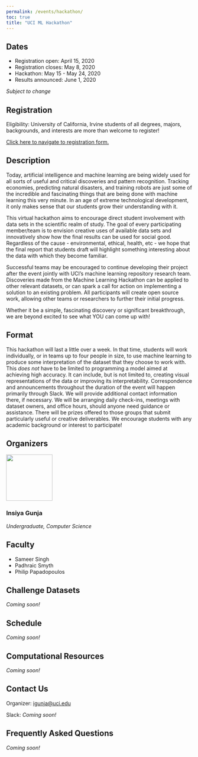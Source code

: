```yaml
---
permalink: /events/hackathon/
toc: true
title: "UCI ML Hackathon"
---
```


## Dates

- Registration open: April 15, 2020
- Registration closes: May 8, 2020
- Hackathon: May 15 - May 24, 2020
- Results announced: June 1, 2020

_Subject to change_

## Registration

Eligibility: University of California, Irvine students of all degrees, majors, backgrounds, and interests are more than welcome to register!

<a href="https://www.eventbrite.com/e/uci-machine-learning-virtual-hackathon-registration-102739861692?utm-medium=discovery&utm-campaign=social&utm-content=attendeeshare&aff=escb&utm-source=cp&utm-term=listing">Click here to navigate to registration form.</a>

## Description

Today, artificial intelligence and machine learning are being widely used for all sorts of useful and critical discoveries and pattern recognition. Tracking economies, predicting natural disasters, and training robots are just some of the incredible and fascinating things that are being done with machine learning this very minute. In an age of extreme technological development, it only makes sense that our students grow their understanding with it.

This virtual hackathon aims to encourage direct student involvement with data sets in the scientific realm of study. The goal of every participating member/team is to envision creative uses of available data sets and innovatively show how the final results can be used for social good. Regardless of the cause - environmental, ethical, health, etc - we hope that the final report that students draft will highlight something interesting about the data with which they become familiar. 

Successful teams may be encouraged to continue developing their project after the event jointly with UCI’s machine learning repository research team. Discoveries made from the Machine Learning Hackathon can be applied to other relevant datasets, or can spark a call for action on implementing a solution to an existing problem. All participants will create open source work, allowing other teams or researchers to further their initial progress.

Whether it be a simple, fascinating discovery or significant breakthrough, we are beyond excited to see what YOU can come up with!

## Format

This hackathon will last a little over a week. In that time, students will work individually, or in teams up to four people in size, to use machine learning to produce some interpretation of the dataset that they choose to work with. This _does not_ have to be limited to programming a model aimed at achieving high accuracy. It can include, but is not limited to, creating visual representations of the data or improving its interpretability. Correspondence and announcements throughout the duration of the event will happen primarily through Slack. We will provide additional contact information there, if necessary. We will be arranging daily check-ins, meetings with dataset owners, and office hours, should anyone need guidance or assistance. There will be prizes offered to those groups that submit particularly useful or creative deliverables. We encourage students with any academic background or interest to participate!

## Organizers

<div>
<img class="align-left" width="125px" src="{{ site.url }}{{ site.baseurl }}/assets/images/insiya-gunja.jpg">
<h3>Insiya Gunja</h3>
<i>Undergraduate, Computer Science</i><br>
</div>


## Faculty

- Sameer Singh
- Padhraic Smyth
- Philip Papadopoulos

## Challenge Datasets

_Coming soon!_

## Schedule

_Coming soon!_

## Computational Resources

_Coming soon!_

## Contact Us

Organizer: igunja@uci.edu

Slack: _Coming soon!_

## Frequently Asked Questions

_Coming soon!_
